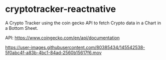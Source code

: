 # cryptotracker-reactnative

A Crypto Tracker using the coin gecko API to fetch Crypto data in a Chart in a Bottom Sheet.

API: https://www.coingecko.com/en/api/documentation

https://user-images.githubusercontent.com/80385434/145542538-5f0abc4f-a83b-4bc1-84ad-2560b15617f6.mov
